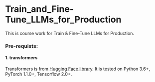 # Train_and_Fine-Tune_LLMs_for_Production
This is course work for Train &amp; Fine-Tune LLMs for Production.

### Pre-requists:

#### 1. transformers 
Transformers is from [Hugging Face library](https://huggingface.co/docs/transformers/installation). It is tested on Python 3.6+, PyTorch 1.1.0+, Tensorflow 2.0+.
        
